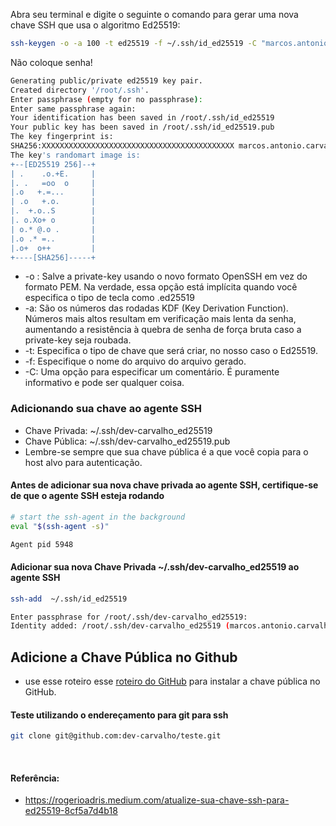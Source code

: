 

Abra seu terminal e digite o seguinte o comando para gerar uma nova chave SSH que usa o algoritmo Ed25519:

```bash
ssh-keygen -o -a 100 -t ed25519 -f ~/.ssh/id_ed25519 -C "marcos.antonio.carvalho@gmail.com"
```

Não coloque senha!

```bash
Generating public/private ed25519 key pair.
Created directory '/root/.ssh'.
Enter passphrase (empty for no passphrase):
Enter same passphrase again:
Your identification has been saved in /root/.ssh/id_ed25519
Your public key has been saved in /root/.ssh/id_ed25519.pub
The key fingerprint is:
SHA256:XXXXXXXXXXXXXXXXXXXXXXXXXXXXXXXXXXXXXXXXXXX marcos.antonio.carvalho@gmail.com
The key's randomart image is:
+--[ED25519 256]--+
| .    .o.+E.     |
|. .   =oo  o     |
|.o   +.=...      |
| .o   +.o.       |
|.  +.o..S        |
|. o.Xo+ o        |
| o.* @.o .       |
|.o .* =..        |
|.o+  o++         |
+----[SHA256]-----+
```

- -o : Salve a private-key usando o novo formato OpenSSH em vez do formato PEM. Na verdade, essa opção está implícita quando você especifica o tipo de tecla como .ed25519
- -a: São os números das rodadas KDF (Key Derivation Function). Números mais altos resultam em verificação mais lenta da senha, aumentando a resistência à quebra de senha de força bruta caso a private-key seja roubada.
- -t: Especifica o tipo de chave que será criar, no nosso caso o Ed25519.
- -f: Especifique o nome do arquivo do arquivo gerado.
- -C: Uma opção para especificar um comentário. É puramente informativo e pode ser qualquer coisa.


### Adicionando sua chave ao agente SSH
- Chave Privada: ~/.ssh/dev-carvalho_ed25519
- Chave Pública: ~/.ssh/dev-carvalho_ed25519.pub
- Lembre-se sempre que sua chave pública é a que você copia para o host alvo para autenticação.

#### Antes de adicionar sua nova chave privada ao agente SSH, certifique-se de que o agente SSH esteja rodando
```bash
# start the ssh-agent in the background
eval "$(ssh-agent -s)"
```
```bash
Agent pid 5948
```

#### Adicionar sua nova Chave Privada ~/.ssh/dev-carvalho_ed25519 ao agente SSH
```bash
ssh-add  ~/.ssh/id_ed25519
```
```bash
Enter passphrase for /root/.ssh/dev-carvalho_ed25519:
Identity added: /root/.ssh/dev-carvalho_ed25519 (marcos.antonio.carvalho@gmail.com)
```

## Adicione a Chave Pública no Github

- use esse roteiro esse [roteiro do GitHub](https://docs.github.com/pt/authentication/connecting-to-github-with-ssh/adding-a-new-ssh-key-to-your-github-account) para instalar a chave pública no GitHub.


#### Teste utilizando o endereçamento para git para ssh
```bash
git clone git@github.com:dev-carvalho/teste.git
```

<br>

#### Referência:
- https://rogerioadris.medium.com/atualize-sua-chave-ssh-para-ed25519-8cf5a7d4b18
